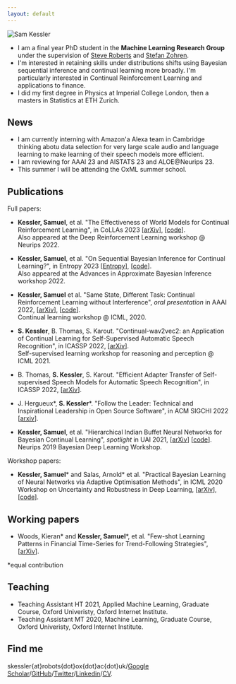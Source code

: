 ```yaml
---
layout: default
---
```


![Sam Kessler](https://raw.github.com/skezle/skezle.github.io/master/_assets/me.png "me")


* I am a final year PhD student in the **Machine Learning Research Group** under
 the supervision of [Steve Roberts](https://www.robots.ox.ac.uk/~sjrob/) and 
 [Stefan Zohren](http://www.oxford-man.ox.ac.uk/node/2430). 
* I'm interested in retaining skills under distributions shifts using Bayesian sequential inference and continual learning more broadly. I'm particularly interested in Continual Reinforcement Learning and
applications to finance.
* I did my first degree in Physics at Imperial College London, then a masters in 
Statistics at ETH Zurich.

## News

* I am currently interning with Amazon'a Alexa team in Cambridge thinking abotu data selection for very large scale audio and language learning to make learning of their speech models more efficient.
* I am reviewing for AAAI 23 and AISTATS 23 and ALOE@Neurips 23.
* This summer I will be attending the OxML summer school.

## Publications
Full papers:
* **Kessler, Samuel**, et al. "The Effectiveness of World Models for Continual Reinforcement Learning", in CoLLAs 2023 \[[arXiv](https://arxiv.org/abs/2211.15944)\], \[[code](https://github.com/skezle/continual-dreamer)\].  
    Also appeared at the Deep Reinforcement Learning workshop @ Neurips 2022.

* **Kessler, Samuel**, et al. "On Sequential Bayesian Inference for Continual Learning?", in Entropy 2023 \[[Entropy](https://www.mdpi.com/1099-4300/25/6/884)\], \[[code](https://github.com/skezle/bayes4cl)\].  
    Also appeared at the Advances in Approximate Bayesian Inference workshop 2022.

* **Kessler, Samuel** et al. "Same State, Different Task: Continual Reinforcement Learning without Interference", *oral presentation* in AAAI 2022, \[[arXiv](https://arxiv.org/abs/2106.02940)\], \[[code](https://github.com/skezle/owl)\].  
    Continual learning workshop @ ICML, 2020.

* **S. Kessler**, B. Thomas, S. Karout. "Continual-wav2vec2: an Application of Continual Learning for Self-Supervised Automatic Speech Recognition", in ICASSP 2022, \[[arXiv](https://arxiv.org/abs/2107.13530)\].  
Self-supervised learning workshop for reasoning and perception @ ICML 2021.

* B. Thomas, **S. Kessler**, S. Karout. "Efficient Adapter Transfer of Self-supervised Speech Models for Automatic Speech Recognition", in ICASSP 2022, \[[arXiv](http://arxiv.org/abs/2202.03218)\].

* J. Hergueux\*, **S. Kessler**\*. "Follow the Leader: Technical and Inspirational Leadership in Open Source Software", in ACM SIGCHI 2022 \[[arxiv](https://arxiv.org/abs/2203.10871)\].
  
* **Kessler, Samuel**, et al. "Hierarchical Indian Buffet Neural Networks for Bayesian Continual Learning", *spotlight* in UAI 2021, \[[arXiv](https://arxiv.org/abs/1912.02290)\] \[[code](https://github.com/skezle/IBP_BNN)\].  
Neurips 2019 Bayesian Deep Learning Workshop.

Workshop papers:
* **Kessler, Samuel**\* and Salas, Arnold\* et al. "Practical Bayesian Learning of Neural Networks via Adaptive Optimisation Methods", in ICML 2020 Workshop on Uncertainty and Robustness in Deep Learning, \[[arXiv](https://arxiv.org/abs/1811.03679)\], \[[code](https://github.com/skezle/BADAM)\].

## Working papers
* Woods, Kieran\* and **Kessler, Samuel**\*, et al. "Few-shot Learning Patterns in Financial Time-Series for Trend-Following Strategies", \[[arXiv](http://arxiv.org/abs/2310.10500)\].

\*equal contribution

## Teaching
*  Teaching Assistant HT 2021, Applied Machine Learning, Graduate Course, Oxford Univeristy, Oxford Internet Institute.
*  Teaching Assistant MT 2020, Machine Learning, Graduate Course, Oxford Univeristy, Oxford Internet Institute. 

## Find me
skessler{at}robots{dot}ox{dot}ac{dot}uk/[Google Scholar](https://scholar.google.co.uk/citations?hl=en&user=JmjQPXoAAAAJ)/[GitHub](http://github.com/skezle)/[Twitter](http://twitter.com/SamKezz)/[Linkedin](https://uk.linkedin.com/pub/samuel-kessler/39/aa2/79)/[CV](https://drive.google.com/file/d/1xv1CA-wKW4ktJkbEqYTB22tmjZ82WBhv/view?usp=drive_link).